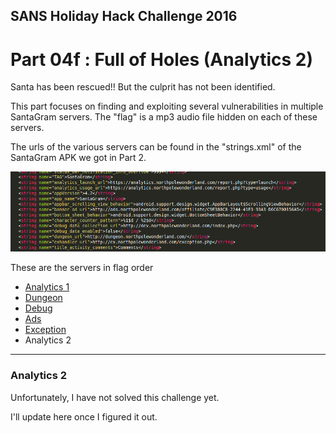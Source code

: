 ## SANS Holiday Hack Challenge 2016
# Part 04f : Full of Holes (Analytics 2)

Santa has been rescued!! But the culprit has not been identified.

This part focuses on finding and exploiting several vulnerabilities in multiple SantaGram servers. The "flag" is a mp3 audio file hidden on each of these servers.

The urls of the various servers can be found in the "strings.xml" of the SantaGram APK we got in Part 2.

![servers](../04a/img/01.png)

These are the servers in flag order
- [Analytics 1](../04a/#analytics-1)
- [Dungeon](../04b/#dungeon)
- [Debug](../04c/#debug)
- [Ads](../04d/#ads)
- [Exception](../04e/#exception)
- Analytics 2

---

### Analytics 2

Unfortunately, I have not solved this challenge yet.

I'll update here once I figured it out.